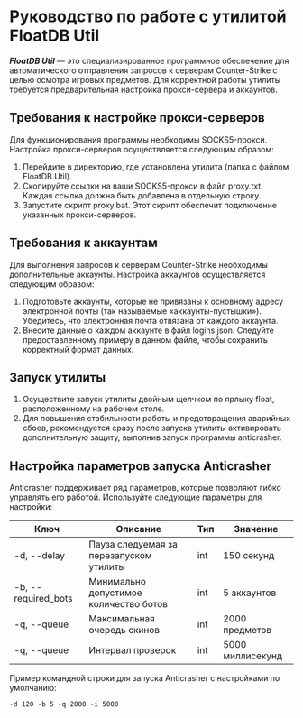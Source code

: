 # Руководство по работе с утилитой FloatDB Util
***FloatDB Util*** — это специализированное программное обеспечение для автоматического отправления запросов к серверам Counter-Strike с целью осмотра игровых предметов. Для корректной работы утилиты требуется предварительная настройка прокси-сервера и аккаунтов.

## Требования к настройке прокси-серверов
Для функционирования программы необходимы SOCKS5-прокси. Настройка прокси-серверов осуществляется следующим образом:
1.	Перейдите в директорию, где установлена утилита (папка с файлом FloatDB Util).
2.	Скопируйте ссылки на ваши SOCKS5-прокси в файл proxy.txt. Каждая ссылка должна быть добавлена в отдельную строку.
3.	Запустите скрипт proxy.bat. Этот скрипт обеспечит подключение указанных прокси-серверов.

## Требования к аккаунтам
Для выполнения запросов к серверам Counter-Strike необходимы дополнительные аккаунты. Настройка аккаунтов осуществляется следующим образом:
1.	Подготовьте аккаунты, которые не привязаны к основному адресу электронной почты (так называемые «аккаунты-пустышки»). Убедитесь, что электронная почта отвязана от каждого аккаунта.
2.	Внесите данные о каждом аккаунте в файл logins.json. Следуйте предоставленному примеру в данном файле, чтобы сохранить корректный формат данных.

## Запуск утилиты
1.	Осуществите запуск утилиты двойным щелчком по ярлыку float, расположенному на рабочем столе.
2.	Для повышения стабильности работы и предотвращения аварийных сбоев, рекомендуется сразу после запуска утилиты активировать дополнительную защиту, выполнив запуск программы anticrasher.
   
## Настройка параметров запуска Anticrasher
Anticrasher поддерживает ряд параметров, которые позволяют гибко управлять его работой. Используйте следующие параметры для настройки:

<div align="center">
  
| Ключ | Описание | Тип | Значение |
| ---- | -------- | --- | -------- |
| -d, --delay | Пауза следуемая за перезапуском утилиты | int | 150 секунд |
| -b, --required_bots | Минимально допустимое количество ботов | int | 5 аккаунтов |
| -q, --queue | Максимальная очередь скинов | int | 2000 предметов |
| -q, --queue | Интервал проверок | int | 5000 миллисекунд |

</div>

Пример командной строки для запуска Anticrasher с настройками по умолчанию:

```-d 120 -b 5 -q 2000 -i 5000```

